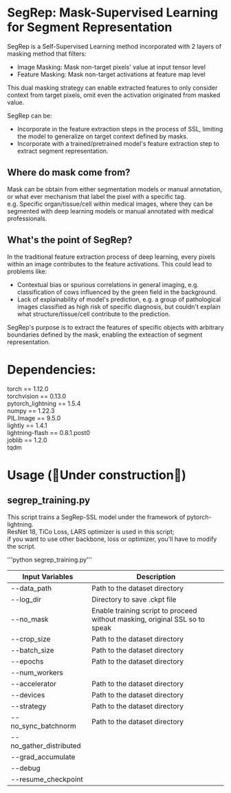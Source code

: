 # SegRep: Mask-Supervised Learning for Segment Representation

SegRep is a Self-Supervised Learning method incorporated with 2 layers of masking method that filters:
  - Image Masking: Mask non-target pixels' value at input tensor level
  - Feature Masking: Mask non-target activations at feature map level

This dual masking strategy can enable extracted features to only consider context from target pixels, omit even the activation originated from masked value.

SegRep can be:  
  - Incorporate in the feature extraction steps in the process of SSL, limiting the model to generalize on target context defined by masks.
  - Incorporate with a trained/pretrained model's feature extraction step to extract segment representation.

## Where do mask come from?  

Mask can be obtain from either segmentation models or manual annotation, or what ever mechanism that label the pixel with a specific tag.  
e.g. Specific organ/tissue/cell within medical images, where they can be segmented with deep learning models or manual annotated with medical professionals.  

## What's the point of SegRep?

In the traditional feature extraction process of deep learning, every pixels within an image contributes to the feature activations. 
This could lead to problems like:
  - Contextual bias or spurious correlations in general imaging, e.g. classification of cows influenced by the green field in the background.
  - Lack of explainability of model's prediction, e.g. a group of pathological images classified as high risk of specific diagnosis, but couldn't explain what structure/tissue/cell contribute to the prediction.

SegRep's purpose is to extract the features of specific objects with arbitrary boundaries defined by the mask, enabling the exteaction of segment representation.

# Dependencies:  

torch == 1.12.0  
torchvision == 0.13.0  
pytorch_lightning == 1.5.4  
numpy == 1.22.3  
PIL.Image == 9.5.0  
lightly == 1.4.1  
lightning-flash == 0.8.1.post0   
joblib == 1.2.0  
tqdm  

# Usage (🚧Under construction🚧)
## segrep_training.py
This script trains a SegRep-SSL model under the framework of pytorch-lightning.  
ResNet 18, TiCo Loss, LARS optimizer is used in this script;   
if you want to use other backbone, loss or optimizer, you'll have to modify the script.  

'''python segrep_training.py'''  

| Input Variables| Description                           |
| -------------- | ------------------------------------- |
| --data_path      | Path to the dataset directory    |
| --log_dir      | Directory to save .ckpt file    |
| --no_mask      | Enable training script to proceed without masking, original SSL so to speak    |
| --crop_size      | Path to the dataset directory    |
| --batch_size      | Path to the dataset directory    |
| --epochs      | Path to the dataset directory    |
| --num_workers      |                              |
| --accelerator      | Path to the dataset directory    |
| --devices      | Path to the dataset directory    |
| --strategy      | Path to the dataset directory    |
| --no_sync_batchnorm      | Path to the dataset directory    |
| --no_gather_distributed      |
| --grad_accumulate      |
| --debug      |
| --resume_checkpoint      |
